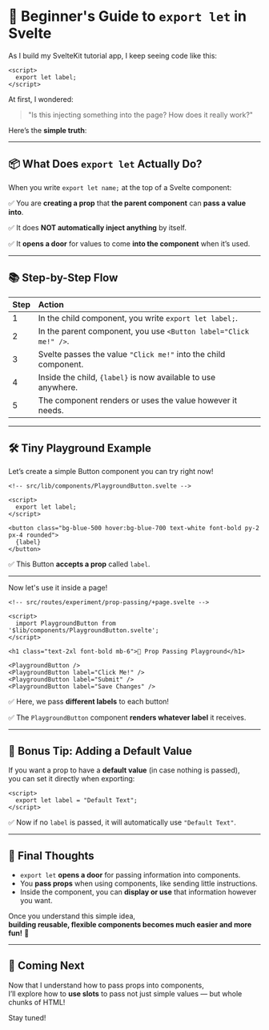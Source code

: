 # 🎯 Beginner's Guide to `export let` in Svelte

As I build my SvelteKit tutorial app, I keep seeing code like this:

```svelte
<script>
  export let label;
</script>
```

At first, I wondered:  
> "Is this injecting something into the page? How does it really work?"

Here’s the **simple truth**:

---

## 📦 What Does `export let` Actually Do?

When you write `export let name;` at the top of a Svelte component:

✅ You are **creating a prop** that **the parent component** can **pass a value into**.

✅ It does **NOT automatically inject anything** by itself.

✅ It **opens a door** for values to come **into the component** when it’s used.

---

## 📚 Step-by-Step Flow

| Step | Action |
|:-----|:-------|
| 1 | In the child component, you write `export let label;`. |
| 2 | In the parent component, you use `<Button label="Click me!" />`. |
| 3 | Svelte passes the value `"Click me!"` into the child component. |
| 4 | Inside the child, `{label}` is now available to use anywhere. |
| 5 | The component renders or uses the value however it needs. |

---

## 🛠 Tiny Playground Example

Let’s create a simple Button component you can try right now!

```svelte
<!-- src/lib/components/PlaygroundButton.svelte -->

<script>
  export let label;
</script>

<button class="bg-blue-500 hover:bg-blue-700 text-white font-bold py-2 px-4 rounded">
  {label}
</button>
```

✅ This Button **accepts a prop** called `label`.

---

Now let's use it inside a page!

```svelte
<!-- src/routes/experiment/prop-passing/+page.svelte -->

<script>
  import PlaygroundButton from '$lib/components/PlaygroundButton.svelte';
</script>

<h1 class="text-2xl font-bold mb-6">🧪 Prop Passing Playground</h1>

<PlaygroundButton />
<PlaygroundButton label="Click Me!" />
<PlaygroundButton label="Submit" />
<PlaygroundButton label="Save Changes" />
```

✅ Here, we pass **different labels** to each button!

✅ The `PlaygroundButton` component **renders whatever label** it receives.

---

## 🎨 Bonus Tip: Adding a Default Value

If you want a prop to have a **default value** (in case nothing is passed),  
you can set it directly when exporting:

```svelte
<script>
  export let label = "Default Text";
</script>
```

✅ Now if no `label` is passed, it will automatically use `"Default Text"`.

---

## 💬 Final Thoughts

- `export let` **opens a door** for passing information into components.
- You **pass props** when using components, like sending little instructions.
- Inside the component, you can **display or use** that information however you want.

Once you understand this simple idea,  
**building reusable, flexible components becomes much easier and more fun!** 🚀

---

## 🌟 Coming Next

Now that I understand how to pass props into components,  
I’ll explore how to **use slots** to pass not just simple values — but whole chunks of HTML!

Stay tuned!
